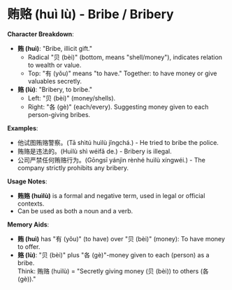# **贿赂 (huì lù) - Bribe / Bribery**

**Character Breakdown**:  
- **贿 (huì)**: "Bribe, illicit gift."
  - Radical "贝 (bèi)" (bottom, means "shell/money"), indicates relation to wealth or value.
  - Top: "有 (yǒu)" means "to have." Together: to have money or give valuables secretly.  
- **赂 (lù)**: "Bribery, to bribe."
  - Left: "贝 (bèi)" (money/shells).
  - Right: "各 (gè)" (each/every). Suggesting money given to each person-giving bribes.

**Examples**:  
- 他试图贿赂警察。(Tā shìtú huìlù jǐngchá.) - He tried to bribe the police.  
- 贿赂是违法的。(Huìlù shì wéifǎ de.) - Bribery is illegal.  
- 公司严禁任何贿赂行为。(Gōngsī yánjìn rènhé huìlù xíngwéi.) - The company strictly prohibits any bribery.

**Usage Notes**:  
- **贿赂 (huìlù)** is a formal and negative term, used in legal or official contexts.  
- Can be used as both a noun and a verb.

**Memory Aids**:  
- **贿 (huì)** has "有 (yǒu)" (to have) over "贝 (bèi)" (money): To have money to offer.  
- **赂 (lù)**: "贝 (bèi)" plus "各 (gè)"-money given to each (person) as a bribe.  
Think: 贿赂 (huìlù) = "Secretly giving money (贝 (bèi)) to others (各 (gè))."
